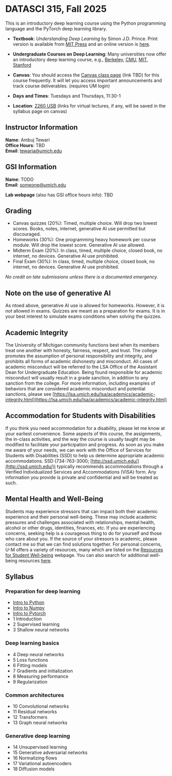 # DATASCI 315, Fall 2025

This is an introductory deep learning course using the Python programming language and the PyTorch deep learning library.

- **Textbook**: _Understanding Deep Learning_ by Simon J.D. Prince. Print version is available from [MIT Press](https://mitpress.mit.edu/9780262048644/understanding-deep-learning/) and an online version is [here](https://udlbook.github.io/udlbook/).

- **Undergraduate Courses on Deep Learning**: Many universities now offer an introductory deep learning course, e.g., [Berkeley](https://cs182sp21.github.io/), [CMU](https://deeplearning.cs.cmu.edu/), [MIT](http://introtodeeplearning.com/), [Stanford](https://cs230.stanford.edu/)  
- **Canvas**: You should access the [Canvas class page](https://umich.instructure.com/courses/XXXXX) (link TBD) for this course frequently. It will let you access important announcements and track course deliverables. (requires UM login)  
- **Days and Times**: Tuesdays and Thursdays, 11:30-1  
- **Location**: [2260 USB]([https://maps.studentlife.umich.edu/building/weiser-hall](https://maps.studentlife.umich.edu/building/undergraduate-science-building)) (links for virtual lectures, if any, will be saved in the syllabus page on canvas)

## Instructor Information

**Name**: Ambuj Tewari  
**Office Hours**: TBD  
**Email**: [tewaria@umich.edu](mailto:tewaria@umich.edu)

## GSI Information

**Name**: TODO  
**Email**: [someone@umich.edu](mailto:someone@umich.edu)

**Lab webpage** (also has GSI office hours info): TBD

## Grading

- Canvas quizzes (20%): Timed, multiple choice. Will drop two lowest scores. Books, notes, internet, generative AI use permitted but discouraged.
- Homeworks (30%): One programming heavy homework per course module. Will drop the lowest score. Generative AI use allowed.
- Midterm Exam (20%): In class, timed, multiple choice, closed book, no internet, no devices. Generative AI use prohibited.
- Final Exam (30%): In class, timed, multiple choice, closed book, no internet, no devices. Generative AI use prohibited.

_No credit on late submissions unless there is a documented emergency._

## Note on the use of generative AI 

As ntoed above, generative AI use is allowed for homeworks. However, it is _not_ allowed in exams. Quizzes are meant as a preparation for exams. It is in your best interest to simulate exams conditions when solving the quizzes.

## Academic Integrity

The University of Michigan community functions best when its members treat one another with honesty, fairness, respect, and trust. The college promotes the assumption of personal responsibility and integrity, and prohibits all forms of academic dishonesty and misconduct. All cases of academic misconduct will be referred to the LSA Office of the Assistant Dean for Undergraduate Education. Being found responsible for academic misconduct will usually result in a grade sanction, in addition to any sanction from the college. For more information, including examples of behaviors that are considered academic misconduct and potential sanctions, please see [https://lsa.umich.edu/lsa/academics/academic-integrity.html](https://lsa.umich.edu/lsa/academics/academic-integrity.html)

## Accommodation for Students with Disabilities

If you think you need accommodation for a disability, please let me know at your earliest convenience. Some aspects of this course, the assignments, the in-class activities, and the way the course is usually taught may be modified to facilitate your participation and progress. As soon as you make me aware of your needs, we can work with the Office of Services for Students with Disabilities (SSD) to help us determine appropriate academic accommodations. SSD (734-763-3000; [http://ssd.umich.edu/](http://ssd.umich.edu/)) typically recommends accommodations through a Verified Individualized Services and Accommodations (VISA) form. Any information you provide is private and confidential and will be treated as such.

## Mental Health and Well-Being

Students may experience stressors that can impact both their academic experience and their personal well-being. These may include academic pressures and challenges associated with relationships, mental health, alcohol or other drugs, identities, finances, etc. If you are experiencing concerns, seeking help is a courageous thing to do for yourself and those who care about you. If the source of your stressors is academic, please contact me so that we can find solutions together. For personal concerns, U-M offers a variety of resources, many which are listed on the [Resources for Student Well-being](https://wellbeing.studentlife.umich.edu/resources-list) webpage. You can also search for additional well-being resources [here](https://wellbeing.studentlife.umich.edu/well-being-resources). 

## Syllabus

### Preparation for deep learning
- [Intro to Python](https://docs.python.org/3/tutorial/index.html)
- [Intro to Numpy](https://numpy.org/devdocs/user/absolute_beginners.html)
- [Intro to Pytorch](https://pytorch.org/tutorials/beginner/basics/intro.html)
- 1 Introduction
- 2 Supervised learning
- 3 Shallow neural networks

### Deep learning basics
- 4 Deep neural networks
- 5 Loss functions
- 6 Fitting models
- 7 Gradients and initialization
- 8 Measuring performance
- 9 Regularization

### Common architectures
- 10 Convolutional networks
- 11 Residual networks
- 12 Transformers
- 13 Graph neural networks

### Generative deep learning
- 14 Unsupervised learning
- 15 Generative adversarial networks
- 16 Normalizing flows
- 17 Variational autoencoders
- 18 Diffusion models

